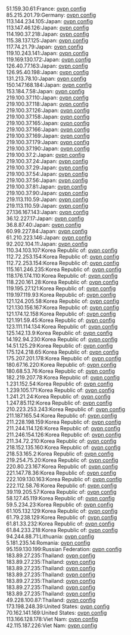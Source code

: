 51.159.30.61:France: [ovpn config](vpn/51_159_30_61.ovpn)  
85.215.201.79:Germany: [ovpn config](vpn/85_215_201_79.ovpn)  
113.144.234.105:Japan: [ovpn config](vpn/113_144_234_105.ovpn)  
113.147.46.126:Japan: [ovpn config](vpn/113_147_46_126.ovpn)  
114.190.37.218:Japan: [ovpn config](vpn/114_190_37_218.ovpn)  
115.38.137.125:Japan: [ovpn config](vpn/115_38_137_125.ovpn)  
117.74.21.79:Japan: [ovpn config](vpn/117_74_21_79.ovpn)  
119.10.243.141:Japan: [ovpn config](vpn/119_10_243_141.ovpn)  
119.169.130.172:Japan: [ovpn config](vpn/119_169_130_172.ovpn)  
126.40.77.163:Japan: [ovpn config](vpn/126_40_77_163.ovpn)  
126.95.40.198:Japan: [ovpn config](vpn/126_95_40_198.ovpn)  
131.213.78.10:Japan: [ovpn config](vpn/131_213_78_10.ovpn)  
150.147.168.184:Japan: [ovpn config](vpn/150_147_168_184.ovpn)  
153.184.7.58:Japan: [ovpn config](vpn/153_184_7_58.ovpn)  
219.100.37.110:Japan: [ovpn config](vpn/219_100_37_110.ovpn)  
219.100.37.118:Japan: [ovpn config](vpn/219_100_37_118.ovpn)  
219.100.37.126:Japan: [ovpn config](vpn/219_100_37_126.ovpn)  
219.100.37.158:Japan: [ovpn config](vpn/219_100_37_158.ovpn)  
219.100.37.165:Japan: [ovpn config](vpn/219_100_37_165.ovpn)  
219.100.37.166:Japan: [ovpn config](vpn/219_100_37_166.ovpn)  
219.100.37.169:Japan: [ovpn config](vpn/219_100_37_169.ovpn)  
219.100.37.179:Japan: [ovpn config](vpn/219_100_37_179.ovpn)  
219.100.37.190:Japan: [ovpn config](vpn/219_100_37_190.ovpn)  
219.100.37.2:Japan: [ovpn config](vpn/219_100_37_2.ovpn)  
219.100.37.24:Japan: [ovpn config](vpn/219_100_37_24.ovpn)  
219.100.37.29:Japan: [ovpn config](vpn/219_100_37_29.ovpn)  
219.100.37.54:Japan: [ovpn config](vpn/219_100_37_54.ovpn)  
219.100.37.56:Japan: [ovpn config](vpn/219_100_37_56.ovpn)  
219.100.37.81:Japan: [ovpn config](vpn/219_100_37_81.ovpn)  
219.100.37.90:Japan: [ovpn config](vpn/219_100_37_90.ovpn)  
219.113.110.59:Japan: [ovpn config](vpn/219_113_110_59.ovpn)  
219.113.110.59:Japan: [ovpn config](vpn/219_113_110_59.ovpn)  
27.136.167.143:Japan: [ovpn config](vpn/27_136_167_143.ovpn)  
36.12.227.17:Japan: [ovpn config](vpn/36_12_227_17.ovpn)  
36.8.87.40:Japan: [ovpn config](vpn/36_8_87_40.ovpn)  
60.99.227.84:Japan: [ovpn config](vpn/60_99_227_84.ovpn)  
61.210.223.146:Japan: [ovpn config](vpn/61_210_223_146.ovpn)  
92.202.104.11:Japan: [ovpn config](vpn/92_202_104_11.ovpn)  
110.34.103.107:Korea Republic of: [ovpn config](vpn/110_34_103_107.ovpn)  
112.72.253.154:Korea Republic of: [ovpn config](vpn/112_72_253_154.ovpn)  
112.72.253.154:Korea Republic of: [ovpn config](vpn/112_72_253_154.ovpn)  
115.161.246.235:Korea Republic of: [ovpn config](vpn/115_161_246_235.ovpn)  
118.176.174.110:Korea Republic of: [ovpn config](vpn/118_176_174_110.ovpn)  
118.220.161.28:Korea Republic of: [ovpn config](vpn/118_220_161_28.ovpn)  
119.195.27.121:Korea Republic of: [ovpn config](vpn/119_195_27_121.ovpn)  
119.197.119.93:Korea Republic of: [ovpn config](vpn/119_197_119_93.ovpn)  
121.124.205.58:Korea Republic of: [ovpn config](vpn/121_124_205_58.ovpn)  
121.130.156.167:Korea Republic of: [ovpn config](vpn/121_130_156_167.ovpn)  
121.174.12.158:Korea Republic of: [ovpn config](vpn/121_174_12_158.ovpn)  
121.191.59.45:Korea Republic of: [ovpn config](vpn/121_191_59_45.ovpn)  
123.111.114.134:Korea Republic of: [ovpn config](vpn/123_111_114_134.ovpn)  
125.142.13.9:Korea Republic of: [ovpn config](vpn/125_142_13_9.ovpn)  
14.192.94.230:Korea Republic of: [ovpn config](vpn/14_192_94_230.ovpn)  
14.51.125.29:Korea Republic of: [ovpn config](vpn/14_51_125_29.ovpn)  
175.124.218.65:Korea Republic of: [ovpn config](vpn/175_124_218_65.ovpn)  
175.207.201.178:Korea Republic of: [ovpn config](vpn/175_207_201_178.ovpn)  
180.67.16.220:Korea Republic of: [ovpn config](vpn/180_67_16_220.ovpn)  
180.68.53.76:Korea Republic of: [ovpn config](vpn/180_68_53_76.ovpn)  
182.219.207.78:Korea Republic of: [ovpn config](vpn/182_219_207_78.ovpn)  
1.231.152.54:Korea Republic of: [ovpn config](vpn/1_231_152_54.ovpn)  
1.239.105.171:Korea Republic of: [ovpn config](vpn/1_239_105_171.ovpn)  
1.241.21.24:Korea Republic of: [ovpn config](vpn/1_241_21_24.ovpn)  
1.247.85.112:Korea Republic of: [ovpn config](vpn/1_247_85_112.ovpn)  
210.223.253.243:Korea Republic of: [ovpn config](vpn/210_223_253_243.ovpn)  
211.187.165.54:Korea Republic of: [ovpn config](vpn/211_187_165_54.ovpn)  
211.228.198.159:Korea Republic of: [ovpn config](vpn/211_228_198_159.ovpn)  
211.244.114.126:Korea Republic of: [ovpn config](vpn/211_244_114_126.ovpn)  
211.246.154.126:Korea Republic of: [ovpn config](vpn/211_246_154_126.ovpn)  
211.34.72.210:Korea Republic of: [ovpn config](vpn/211_34_72_210.ovpn)  
218.152.135.160:Korea Republic of: [ovpn config](vpn/218_152_135_160.ovpn)  
218.53.165.2:Korea Republic of: [ovpn config](vpn/218_53_165_2.ovpn)  
219.254.75.20:Korea Republic of: [ovpn config](vpn/219_254_75_20.ovpn)  
220.80.23.167:Korea Republic of: [ovpn config](vpn/220_80_23_167.ovpn)  
221.147.78.36:Korea Republic of: [ovpn config](vpn/221_147_78_36.ovpn)  
222.109.130.163:Korea Republic of: [ovpn config](vpn/222_109_130_163.ovpn)  
222.112.58.76:Korea Republic of: [ovpn config](vpn/222_112_58_76.ovpn)  
39.119.205.57:Korea Republic of: [ovpn config](vpn/39_119_205_57.ovpn)  
58.127.45.119:Korea Republic of: [ovpn config](vpn/58_127_45_119.ovpn)  
59.5.234.23:Korea Republic of: [ovpn config](vpn/59_5_234_23.ovpn)  
61.105.132.129:Korea Republic of: [ovpn config](vpn/61_105_132_129.ovpn)  
61.79.238.129:Korea Republic of: [ovpn config](vpn/61_79_238_129.ovpn)  
61.81.33.232:Korea Republic of: [ovpn config](vpn/61_81_33_232.ovpn)  
61.84.233.218:Korea Republic of: [ovpn config](vpn/61_84_233_218.ovpn)  
94.244.88.71:Lithuania: [ovpn config](vpn/94_244_88_71.ovpn)  
5.181.235.14:Romania: [ovpn config](vpn/5_181_235_14.ovpn)  
95.159.130.199:Russian Federation: [ovpn config](vpn/95_159_130_199.ovpn)  
183.89.27.235:Thailand: [ovpn config](vpn/183_89_27_235.ovpn)  
183.89.27.235:Thailand: [ovpn config](vpn/183_89_27_235.ovpn)  
183.89.27.235:Thailand: [ovpn config](vpn/183_89_27_235.ovpn)  
183.89.27.235:Thailand: [ovpn config](vpn/183_89_27_235.ovpn)  
183.89.27.235:Thailand: [ovpn config](vpn/183_89_27_235.ovpn)  
183.89.27.235:Thailand: [ovpn config](vpn/183_89_27_235.ovpn)  
183.89.27.235:Thailand: [ovpn config](vpn/183_89_27_235.ovpn)  
49.228.100.87:Thailand: [ovpn config](vpn/49_228_100_87.ovpn)  
173.198.248.39:United States: [ovpn config](vpn/173_198_248_39.ovpn)  
70.162.141.169:United States: [ovpn config](vpn/70_162_141_169.ovpn)  
113.166.128.178:Viet Nam: [ovpn config](vpn/113_166_128_178.ovpn)  
42.115.187.226:Viet Nam: [ovpn config](vpn/42_115_187_226.ovpn)  
